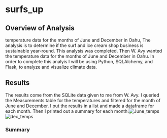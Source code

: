 # surfs_up

## Overview of Analysis
temperature data for the months of June and December in Oahu,
The analysis is to determine if the surf and ice cream shop business is sustainable year-round. This analysis was completed. Then W. Avy wanted the temperature data for the months of June and December in Oahu. In order to complete this analyis I will be using Python, SQLAlchemy, and Flask, to analyze and visualize climate data. 

## Results
The results come from the SQLite data given to me from W. Avy. I queried the Measurements table for the temperatures and filtered for the month of June and December. I put the results in a list and made a dataframe for each month. Then I printed out a summary for each month.![June_temps](https://user-images.githubusercontent.com/86200136/131225076-d521e725-fbf0-40ad-8914-b06231347c7f.png)
![dec_temps](https://user-images.githubusercontent.com/86200136/131225083-57054598-bf57-4da2-970d-048fc979e455.png)



### Summary

